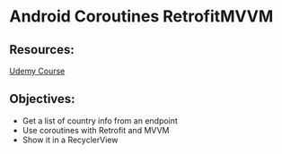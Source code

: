 # Android Coroutines RetrofitMVVM

## Resources: 
[Udemy Course](https://globant.udemy.com/course/coroutines/learn/lecture/17371936#overview)

## Objectives:

- Get a list of country info from an endpoint
- Use coroutines with Retrofit and MVVM
- Show it in a RecyclerView
